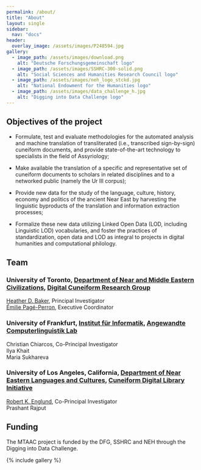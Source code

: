 ```yaml
---
permalink: /about/
title: "About"
layout: single
sidebar:
  nav: "docs"
header:
  overlay_image: /assets/images/P248594.jpg
gallery:
  - image_path: /assets/images/download.png
    alt: "Deutsche Forschungsgemeinschaft logo"
  - image_path: /assets/images/SSHRC-300-solid.png
    alt: "Social Sciences and Humanities Research Council logo"
  - image_path: /assets/images/neh_logo_stckd.jpg
    alt: "National Endowment for the Humanities logo"
  - image_path: /assets/images/data_challenge_h.jpg
    alt: "Digging into Data Challenge logo"
---
```



## Objectives of the project

- Formulate, test and evaluate methodologies for the automated analysis and machine translation of transliterated (i.e., transcribed sign-by-sign) cuneiform documents, and provide state-of-the-art technology to specialists in the field of Assyriology;

- Make available the translation of a specific and representative set of cuneiform documents to scholars in related disciplines and to a networked public (namely the Ur III corpus); 

- Provide new data for the study of the language, culture, history, economy and politics of the ancient Near East by harvesting the linguistic byproducts of the translation and information extraction processes;

- Formalize these new data utilizing Linked Open Data (LOD, including Linguistic LOD) vocabularies, and foster the practices of standardization, open data and LOD as integral to projects in digital humanities and computational philology.

## Team

### University of Toronto, [Department of Near and Middle Eastern Civilizations](http://nmc.utoronto.ca/), [Digital Cuneiform Research Group](https://cdli-gh.github.io/mtaac/digital_cuneiform/)
[Heather D. Baker](http://nmc.utoronto.ca/faculty/h-d-baker/), Principal Investigator   
[Émilie Pagé-Perron](http://epageperron.info), Executive Coordinator  

### University of Frankfurt, [Institut für Informatik](http://www.informatik.uni-frankfurt.de/index.php/en/), [Angewandte Computerlinguistik Lab](http://www.acoli.informatik.uni-frankfurt.de/)
Christian Chiarcos, Co-Principal Investigator  
Ilya Khait  
Maria Sukhareva  

### University of Los Angeles, California, [Department of Near Eastern Languages and Cultures](http://nelc.ucla.edu/),  [Cuneiform Digital Library Initiative](http://cdli.ucla.edu)
[Robert K. Englund](cdli.ucla.edu/?q=robert-k-englund), Co-Principal Investigator  
Prashant Rajput  

## Funding
The MTAAC project is funded by the DFG, SSHRC and NEH through the Digging into Data Challenge.

{% include gallery %}
